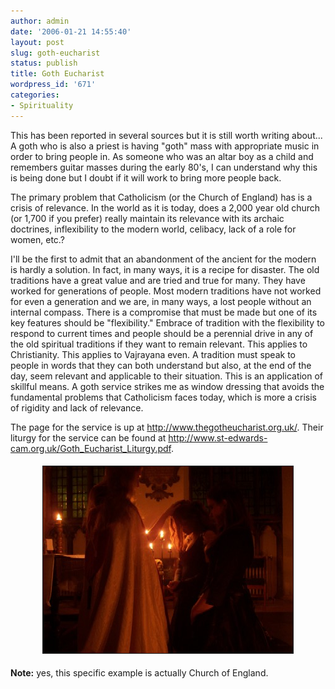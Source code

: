 ```yaml
---
author: admin
date: '2006-01-21 14:55:40'
layout: post
slug: goth-eucharist
status: publish
title: Goth Eucharist
wordpress_id: '671'
categories:
- Spirituality
---
```

This  has been reported in several sources but it is still worth writing about... A  goth who is also a priest is having "goth" mass with appropriate music in order to bring people in. As someone who was an altar boy as a child and remembers  guitar masses during the early 80's, I can understand why this is being done but  I doubt if it will work to bring more people back.

The primary problem that Catholicism (or the Church of England) has is a crisis of relevance. In the  world as it is today, does a 2,000 year old church (or 1,700 if you prefer) really maintain its relevance with its archaic doctrines, inflexibility to the  modern world, celibacy, lack of a role for women, etc.?

I'll be the first to admit that an abandonment of the ancient for the modern  is hardly a solution. In fact, in many ways, it is a recipe for disaster. The  old traditions have a great value and are tried and true for many. They have  worked for generations of people. Most modern traditions have not worked for  even a generation and we are, in many ways, a lost people without an internal  compass. There is a compromise that must be made but one of its key features  should be "flexibility." Embrace of tradition with the flexibility to respond to  current times and people should be a perennial drive in any of the old spiritual  traditions if they want to remain relevant. This applies to Christianity. This  applies to Vajrayana even. A tradition must speak to people in words that they  can both understand but also, at the end of the day, seem relevant and  applicable to their situation. This is an application of skillful means. A goth  service strikes me as window dressing that avoids the fundamental problems that  Catholicism faces today, which is more a crisis of rigidity and lack of  relevance.

The page for the service is up at <a href="http://www.thegotheucharist.org.uk/"> http://www.thegotheucharist.org.uk/</a>. Their liturgy for the service can be  found at <a href="http://www.st-edwards-cam.org.uk/Goth_Eucharist_Liturgy.pdf"> http://www.st-edwards-cam.org.uk/Goth_Eucharist_Liturgy.pdf</a>.
<p align="center"><img src="/images/goth%20eucharist2.JPG" alt="Kneel, Child!" border="1" height="299" hspace="5" vspace="5" width="400" /></p>
<strong>Note:</strong> yes, this specific example is actually Church of England.
